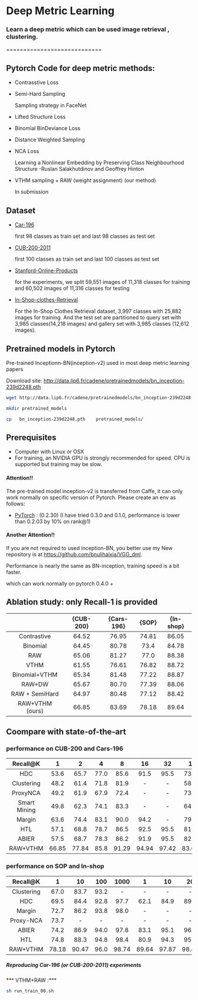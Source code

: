 # Deep Metric Learning

### Learn a deep metric which can be used image retrieval , clustering.
============================

## Pytorch Code for deep metric methods:

- Contrasstive Loss

- Semi-Hard Sampling 

    Sampling strategy in FaceNet

- Lifted Structure Loss
[](https://www.cv-foundation.org/openaccess/content_cvpr_2016/papers/Song_Deep_Metric_Learning_CVPR_2016_paper.pdf)

- Binomial BinDeviance Loss 

- Distance Weighted Sampling

- NCA Loss

   Learning a Nonlinear Embedding by Preserving Class Neighbourhood Structure  -Ruslan Salakhutdinov and Geoffrey Hinton
 
 - VTHM sampling + RAW (weight assignment) (our method)
 
    In submission

## Dataset
- [Car-196](http://ai.stanford.edu/~jkrause/cars/car_devkit.tgz)

   first 98 classes as train set and last 98 classes as test set

- [CUB-200-2011](http://www.vision.caltech.edu/visipedia-data/CUB-200/images.tgz)

  first 100 classes as train set and last 100 classes as test set

- [Stanford-Online-Products](ftp://cs.stanford.edu/cs/cvgl/Stanford_Online_Products.zip)
  
  for the experiments, we split 59,551 images of 11,318 classes for training and 60,502 images of 11,316 classes for testing

- [In-Shop-clothes-Retrieval](ftp://cs.stanford.edu/cs/cvgl/Stanford_Online_Products.zip)
  
    For the In-Shop Clothes Retrieval dataset, 3,997 classes with 25,882 images for training.
    And the test set are partitioned to query set with 3,985 classes(14,218 images) and gallery set with 3,985 classes (12,612 images).


## Pretrained models in Pytorch

Pre-trained Inceptionn-BN(inception-v2) used in most deep metric learning papers

Download site: http://data.lip6.fr/cadene/pretrainedmodels/bn_inception-239d2248.pth

```bash
wget http://data.lip6.fr/cadene/pretrainedmodels/bn_inception-239d2248.pth

mkdir pretrained_models

cp   bn_inception-239d2248.pth    pretrained_models/
```

## Prerequisites

- Computer with Linux or OSX
- For training, an NVIDIA GPU is strongly recommended for speed. CPU is supported but training may be slow.

#### Attention!!
The pre-trained model inception-v2 is transferred from Caffe, it can only  work normally on specific version of Pytorch.
Please create an env as follows:

- [PyTorch](http://pytorch.org)  : (0.2.30)
(I have tried 0.3.0 and 0.1.0,  performance is lower than 0.2.03 by 10% on rank@1)

#### Another Attention!!
If you are not required to used inception-BN, you better use my New repository is at https://github.com/bnulihaixia/VGG_dml. 

Performance is nearly the same as BN-inception,  training speed is a bit faster.

which can work normally on pytorch 0.4.0 +

## Ablation study: only Recall-1 is provided

| | {CUB-200}  | {Cars-196} | {SOP} | {In-shop}|
|:-:|:-:|:-:|:-:|:-:|
|Contrastive | 64.52| 76.95|  74.81 | 86.05|
|Binomial | 64.45 | 80.78| 73.4 | 84.78|
|RAW | 65.06 | 81.27 | 77.0 | 88.38|
|VTHM | 61.55 | 76.61 | 76.82 | 88.72 |
|Binomial+VTHM | 65.34|   81.48 | 77.22 | 88.87|
|RAW+DW  | 65.67 | 80.70  | 77.39 | 88.06|
|RAW + SemiHard |64.97 | 80.48 | 77.12 | 88.42|
|RAW+VTHM (ours) |   66.85 |   83.69 |   78.18 |  89.64|
 
 ## Coompare with state-of-the-art
 
### performance on CUB-200 and Cars-196

|Recall@K | 1 | 2 | 4 | 8 | 16 | 32 | 1 | 2 | 4 | 8 | 16 | 32|
 |:-:|:-:|:-:|:-:|:-:|:-:|:-:|:-:|:-:|:-:|:-:|:-:|:-:|
|HDC | 53.6 | 65.7 | 77.0 | 85.6 | 91.5 | 95.5 | 73.7 | 83.2 | 89.5 | 93.8 | 96.7 | 98.4|
|Clustering | 48.2 | 61.4 | 71.8 | 81.9 | - | - | 58.1 | 70.6 | 80.3 | 87.8 | - | -|
|ProxyNCA | 49.2 | 61.9 | 67.9 | 72.4 | - | - | 73.2 | 82.4 | 86.4 | 87.8 | - | -|
|Smart Mining | 49.8 | 62.3 | 74.1 | 83.3 | - | - | 64.7 | 76.2 | 84.2 | 90.2 | - | -|
|Margin | 63.6| 74.4| 83.1| 90.0| 94.2 | - | 79.6| 86.5| 91.9| 95.1| 97.3 | - |
|HTL | 57.1| 68.8| 78.7| 86.5| 92.5| 95.5 | 81.4| 88.0| 92.7| 95.7| 97.4| 99.0 |
|ABIER |57.5 |68.7 |78.3 |86.2 |91.9 |95.5 |82.0 |89.0 |93.2 |96.1 |97.8 |98.7|
|RAW+VTHM|  66.85|  77.84|  85.8|   91.29 |  94.94 |  97.42 |  83.69| 90.27 |  94.53|  97.16 |  98.65 |  99.36|

###  performance on SOP and In-shop 

|Recall@K | 1 | 10 | 100 | 1000 | 1 | 10 | 20 | 30 | 40 | 50|
 |:-:|:-:|:-:|:-:|:-:|:-:|:-:|:-:|:-:|:-:|:-:|
|Clustering | 67.0 | 83.7 | 93.2 | - | -| -| -| -| - | -|
|HDC | 69.5 | 84.4 | 92.8 | 97.7 | 62.1 | 84.9 | 89.0 | 91.2 | 92.3 | 93.1|
|Margin | 72.7 | 86.2 | 93.8 | 98.0 | -| -| - | -| -| -|
|Proxy-NCA | 73.7 | - | - | - | -| -| - | - | -| -|
|ABIER | 74.2 | 86.9 | 94.0 | 97.8 | 83.1 | 95.1 | 96.9 | 97.5 | 97.8 | 98.0|
|HTL | 74.8| 88.3| 94.8| 98.4 | 80.9| 94.3| 95.8| 97.2| 97.4| 97.8 ||
|RAW+VTHM |  78.18|  90.47|  96.0|  98.74 |89.64 |97.87|98.47|98.84 |99.05 |99.20|


##### Reproducing Car-196 (or CUB-200-2011) experiments

*** VTHM+RAW :***

```bash
sh run_train_00.sh
```
